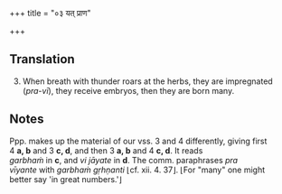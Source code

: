+++
title = "०३ यत् प्राण"

+++
## Translation
3. When breath with thunder roars at the herbs, they are impregnated  
(*pra-vī*), they receive embryos, then they are born many.

## Notes
Ppp. makes up the material of our vss. 3 and 4 differently, giving first  
4 **a, b** and 3 **c, d**, and then 3 **a, b** and 4 **c, d**. It reads  
*garbhaṁ* in **c**, and *vi jāyate* in **d**. The comm. paraphrases *pra  
vīyante* with *garbhaṁ gṛhṇanti* ⌊cf. xii. 4. 37⌋. ⌊For "many" one might  
better say 'in great numbers.'⌋
